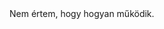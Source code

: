 <html>
  <head>
    </head>  
  
  <body>
    Nem értem, hogy hogyan működik.
    
  </body>
</html>
